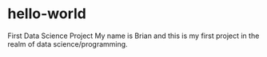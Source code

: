 # hello-world
First Data Science Project
My name is Brian and this is my first project in the realm of data science/programming.
